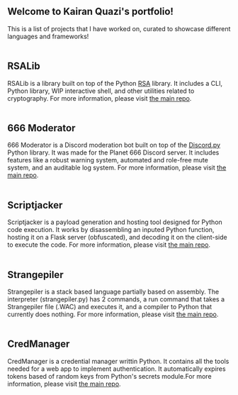 ## Welcome to Kairan Quazi's portfolio!
This is a list of projects that I have worked on, curated to showcase different languages and frameworks!<br><br>
## RSALib
RSALib is a library built on top of the Python [RSA](https://pypi.org/project/rsa/) library. It includes a CLI, Python library, WIP interactive shell, and other utilities related to cryptography. For more information, please visit [the main repo](https://github.com/kquaziportfolio/rsalib).<br><br>
## 666 Moderator
666 Moderator is a Discord moderation bot built on top of the [Discord.py](https://discordpy.readthedocs.io/en/latest/) Python library. It was made for the Planet 666 Discord server. It includes features like a robust warning system, automated and role-free mute system, and an auditable log system. For more information, please visit [the main repo](https://github.com/kquaziportfolio/666-Moderator).<br><br>
## Scriptjacker
Scriptjacker is a payload generation and hosting tool designed for Python code execution. It works by disassembling an inputed Python function, hosting it on a Flask server (obfuscated), and decoding it on the client-side to execute the code. For more information, please visit [the main repo](https://github.com/kquaziportfolio/scriptjacker).<br><br>
## Strangepiler
Strangepiler is a stack based language partially based on assembly. The interpreter (strangepiler.py) has 2 commands, a run command that takes a Strangepiler file (.WAC) and executes it, and a compiler to Python that currently does nothing. For more information, please visit [the main repo](https://github.com/kquaziportfolio/strangepiler).<br><br>
## CredManager
CredManager is a credential manager writtin Python. It contains all the tools needed for a web app to implement authentication. It automatically expires tokens based of random keys from Python's secrets module.For more information, please visit [the main repo](https://github.com/kquaziportfolio/credmanager).<br><br>
